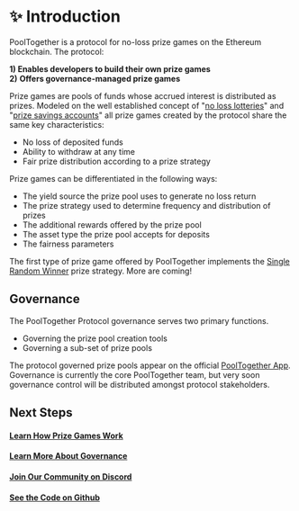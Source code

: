 # ✨ Introduction

PoolTogether is a protocol for no-loss prize games on the Ethereum blockchain. The protocol: 

**1\) Enables developers to build their own prize games  
2\)** **Offers governance-managed prize games**

Prize games are pools of funds whose accrued interest is distributed as prizes. Modeled on the well established concept of "[no loss lotteries](http://beniverson.org/papers/MaMa.pdf)" and "[prize savings accounts](https://en.wikipedia.org/wiki/Prize-linked_savings_account)" all prize games created by the protocol share the same key characteristics:

* No loss of deposited funds
* Ability to withdraw at any time
* Fair prize distribution according to a prize strategy

Prize games can be differentiated in the following ways: 

* The yield source the prize pool uses to generate no loss return
* The prize strategy used to determine frequency and distribution of prizes 
* The additional rewards offered by the prize pool
* The asset type the prize pool accepts for deposits 
* The fairness parameters 

The first type of prize game offered by PoolTogether implements the [Single Random Winner](protocol/prize-strategy/single-random-winner/) prize strategy. More are coming!

## Governance

The PoolTogether Protocol governance serves two primary functions. 

* Governing the prize pool creation tools
* Governing a sub-set of prize pools

The protocol governed prize pools appear on the official [PoolTogether App](https://app.pooltogether.com).  Governance is currently the core PoolTogether team, but very soon governance control will be distributed amongst protocol stakeholders.

## Next Steps

#### [Learn How Prize Games Work](protocol/overview.md)

#### [Learn More About Governance](governance/overview.md)

#### [Join Our Community on Discord](https://discord.gg/5sjnHd)

#### [See the Code on Github](https://github.com/pooltogether/pooltogether-pool-contracts)





